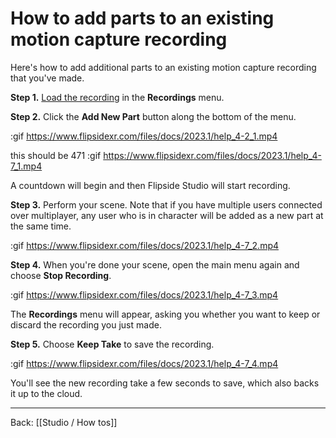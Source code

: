 # How to add parts to an existing motion capture recording

Here's how to add additional parts to an existing motion capture recording that you've made.

**Step 1.** [Load the recording](/docs/2023.1/studio/how-tos/how-to-watch-a-motion-capture-recording) in the **Recordings** menu.

**Step 2.** Click the **Add New Part** button along the bottom of the menu.



:gif https://www.flipsidexr.com/files/docs/2023.1/help_4-2_1.mp4

this should be 471
:gif https://www.flipsidexr.com/files/docs/2023.1/help_4-7_1.mp4

A countdown will begin and then Flipside Studio will start recording.

**Step 3.** Perform your scene. Note that if you have multiple users connected over multiplayer, any user who is in character will be added as a new part at the same time.

:gif https://www.flipsidexr.com/files/docs/2023.1/help_4-7_2.mp4


**Step 4.** When you're done your scene, open the main menu again and choose **Stop Recording**.

:gif https://www.flipsidexr.com/files/docs/2023.1/help_4-7_3.mp4

The **Recordings** menu will appear, asking you whether you want to keep or discard the recording you just made.

**Step 5.** Choose **Keep Take** to save the recording.

:gif https://www.flipsidexr.com/files/docs/2023.1/help_4-7_4.mp4

You'll see the new recording take a few seconds to save, which also backs it up to the cloud. 

---

Back: [[Studio / How tos]]
